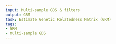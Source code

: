 ```yaml
---
input: Multi-sample GDS & filters
output: GRM
task: Estimate Genetic Relatedness Matrix (GRM)
tags:
- GRM
- multi-sample GDS
---
```

